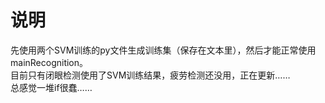 # 说明
先使用两个SVM训练的py文件生成训练集（保存在文本里），然后才能正常使用mainRecognition。  
目前只有闭眼检测使用了SVM训练结果，疲劳检测还没用，正在更新……  
总感觉一堆if很蠢……
